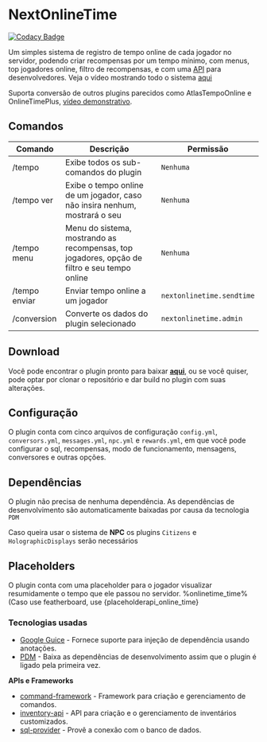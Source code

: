 # NextOnlineTime

[![Codacy Badge](https://api.codacy.com/project/badge/Grade/352b53ae062b44e580e6e9fb0646a8cf)](https://app.codacy.com/gh/NextPlugins/NextOnlineTime?utm_source=github.com&utm_medium=referral&utm_content=NextPlugins/NextOnlineTime&utm_campaign=Badge_Grade)

Um simples sistema de registro de tempo online de cada jogador no servidor, podendo criar recompensas por um tempo
mínimo, com menus, top jogadores online, filtro de recompensas, e com
uma [API](https://github.com/NextPlugins/NextOnlineTime/blob/dev/src/main/java/com/nextplugins/onlinetime/api/NextOnlineTimeAPI.java)
para desenvolvedores. Veja o vídeo mostrando todo o sistema [aqui](https://www.youtube.com/watch?v=jMhaaaxmgME)

Suporta conversão de outros plugins parecidos como AtlasTempoOnline e
OnlineTimePlus, [vídeo demonstrativo](https://www.youtube.com/watch?v=8naKKD7pa8E).

## Comandos

|Comando               |Descrição           |Permissão             |
|----------------------|--------------------|----------------------|
|/tempo                |Exibe todos os sub-comandos do plugin|`Nenhuma`|
|/tempo ver            |Exibe o tempo online de um jogador, caso não insira nenhum, mostrará o seu|`Nenhuma`|
|/tempo menu           |Menu do sistema, mostrando as recompensas, top jogadores, opção de filtro e seu tempo online|`Nenhuma`
|/tempo enviar         |Enviar tempo online a um jogador|`nextonlinetime.sendtime`|
|/conversion           |Converte os dados do plugin selecionado|`nextonlinetime.admin`|

## Download

Você pode encontrar o plugin pronto para baixar [**aqui**](https://github.com/NextPlugins/NextOnlineTime/releases), ou
se você quiser, pode optar por clonar o repositório e dar build no plugin com suas alterações.

## Configuração

O plugin conta com cinco arquivos de configuração `config.yml`, `conversors.yml`, `messages.yml`, `npc.yml`
e `rewards.yml`, em que você pode configurar o sql, recompensas, modo de funcionamento, mensagens, conversores e outras
opções.

## Dependências

O plugin não precisa de nenhuma dependência. As dependências de desenvolvimento são automaticamente baixadas por causa
da tecnologia `PDM`

Caso queira usar o sistema de **NPC** os plugins `Citizens` e `HolographicDisplays` serão necessários

## Placeholders

O plugin conta com uma placeholder para o jogador visualizar resumidamente o tempo que ele passou no servidor.
%onlinetime_time% (Caso use featherboard, use {placeholderapi_online_time}

### Tecnologias usadas

- [Google Guice](https://github.com/google/guice) - Fornece suporte para injeção de dependência usando anotações.
- [PDM](https://github.com/knightzmc/pdm) - Baixa as dependências de desenvolvimento assim que o plugin é ligado pela
  primeira vez.

**APIs e Frameworks**

- [command-framework](https://github.com/SaiintBrisson/command-framework) - Framework para criação e gerenciamento de
  comandos.
- [inventory-api](https://github.com/HenryFabio/inventory-api) - API para criação e o gerenciamento de inventários
  customizados.
- [sql-provider](https://github.com/henryfabio/sql-provider) - Provê a conexão com o banco de dados.
